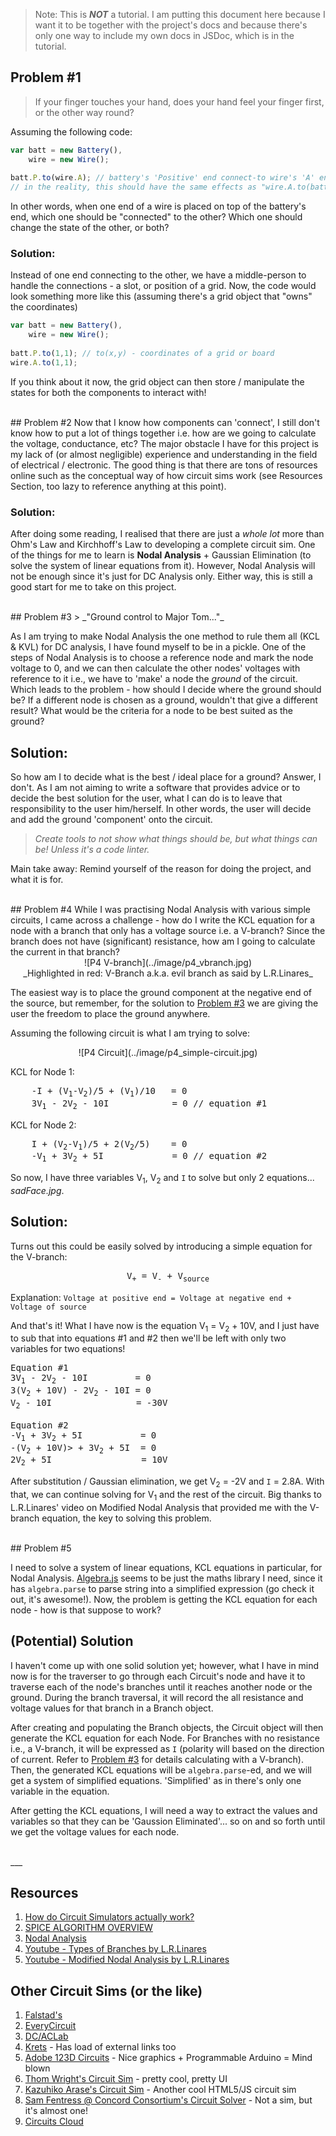 > Note: This is **_NOT_** a tutorial. I am putting this document here because I want it to be together with the project's docs and because there's only one way to include my own docs in JSDoc, which is in the tutorial.

## <a name="problem-1"></a>Problem #1
> If your finger touches your hand, does your hand feel your finger first, or the other way round?

Assuming the following code:
```javascript
var batt = new Battery(),
    wire = new Wire();
      
batt.P.to(wire.A); // battery's 'Positive' end connect-to wire's 'A' end
// in the reality, this should have the same effects as "wire.A.to(batt.P)"
```
In other words, when one end of a wire is placed on top of the battery's end, which one should be "connected" to the other? Which one should change the state of the other, or both?

### Solution: 
Instead of one end connecting to the other, we have a middle-person to handle the connections - a slot, or position of a grid.
Now, the code would look something more like this (assuming there's a grid object that "owns" the coordinates)
```javascript
var batt = new Battery(),
    wire = new Wire();
    
batt.P.to(1,1); // to(x,y) - coordinates of a grid or board
wire.A.to(1,1);
```
If you think about it now, the grid object can then store / manipulate the states for both the components to interact with!

<br>
## <a name="problem-2"></a>Problem #2
Now that I know how components can 'connect', I still don't know how to put a lot of things together
i.e. how are we going to calculate the voltage, conductance, etc? The major obstacle I have for this project is my lack of (or almost negligible) experience
and understanding in the field of electrical / electronic. The good thing is that there are tons of resources online such as the conceptual
way of how circuit sims work (see Resources Section, too lazy to reference anything at this point).

### Solution:

After doing some reading, I realised that there are just a *whole lot* more than Ohm's Law and Kirchhoff's Law to developing a complete circuit sim.
One of the things for me to learn is **Nodal Analysis** + Gaussian Elimination (to solve the system of linear equations from it). However, Nodal Analysis
will not be enough since it's just for DC Analysis only. Either way, this is still a good start for me to take on this project.

<br>
## <a name="problem-3"></a>Problem #3
> _"Ground control to Major Tom..."_

As I am trying to make Nodal Analysis the one method to rule them all (KCL & KVL) for DC analysis, I have found myself to be in a pickle. One of the steps of Nodal Analysis is to choose a reference node and mark the node voltage to 0, and we can then calculate the other nodes' voltages with reference to it i.e., we have to 'make' a node the _ground_ of the circuit. Which leads to the problem - how should I decide where the ground should be? If a different node is chosen as a ground, wouldn't that give a different result? What would be the criteria for a node to be best suited as the ground?

## Solution:
So how am I to decide what is the best / ideal place for a ground? Answer, I don't. As I am not aiming to write a software that provides advice or to decide the best solution for the user, what I can do is to leave that responsibility to the user him/herself. In other words, the user will decide and add the ground 'component' onto the circuit.

> _Create tools to not show what things should be, but what things can be! Unless it's a code linter._

Main take away: Remind yourself of the reason for doing the project, and what it is for.

<br>
## <a name="problem-4"></a>Problem #4
While I was practising Nodal Analysis with various simple circuits, I came across a challenge - how do I write the KCL equation for a node with a branch that only has a voltage source i.e. a V-branch? Since the branch does not have (significant) resistance, how am I going to calculate the current in that branch?

<center>
![P4 V-branch](../image/p4_vbranch.jpg)
<br>
_Highlighted in red: V-Branch a.k.a. evil branch as said by L.R.Linares_
</center>

The easiest way is to place the ground component at the negative end of the source, but remember, for the solution to [Problem #3](#problem-3) we are giving the user the freedom to place the ground anywhere.

Assuming the following circuit is what I am trying to solve:
<center>
![P4 Circuit](../image/p4_simple-circuit.jpg)
</center>

KCL for Node 1: 
<pre>
    -I + (V<sub>1</sub>-V<sub>2</sub>)/5 + (V<sub>1</sub>)/10   = 0
    3V<sub>1</sub> - 2V<sub>2</sub> - 10I            = 0 // equation #1
</pre>
KCL for Node 2:
<pre>
    I + (V<sub>2</sub>-V<sub>1</sub>)/5 + 2(V<sub>2</sub>/5)    = 0
    -V<sub>1</sub> + 3V<sub>2</sub> + 5I             = 0 // equation #2
</pre> 

So now, I have three variables V<sub>1</sub>, V<sub>2</sub> and `I` to solve but only 2 equations... *sadFace.jpg*.<center></center>

## Solution:
Turns out this could be easily solved by introducing a simple equation for the V-branch:

<center><pre>V<sub>+</sub> = V<sub>-</sub> + V<sub>source</sub></pre></center>

Explanation: `Voltage at positive end = Voltage at negative end + Voltage of source`
 
And that's it! What I have now is the equation V<sub>1</sub> = V<sub>2</sub> + 10V, and I just have to sub that into equations #1 and #2 then we'll be left with only two variables for two equations!

<pre>
Equation #1
3V<sub>1</sub> - 2V<sub>2</sub> - 10I         = 0
3(V<sub>2</sub> + 10V) - 2V<sub>2</sub> - 10I = 0
V<sub>2</sub> - 10I                = -30V

Equation #2
-V<sub>1</sub> + 3V<sub>2</sub> + 5I           = 0
-(V<sub>2</sub> + 10V)> + 3V<sub>2</sub> + 5I  = 0
2V<sub>2</sub> + 5I                 = 10V
</pre>

After substitution / Gaussian elimination, we get V<sub>2</sub> = -2V and `I` = 2.8A.
With that, we can continue solving for V<sub>1</sub> and the rest of the circuit. Big thanks to L.R.Linares' video on Modified Nodal Analysis that provided me with the V-branch equation, the key to solving this problem. 

<br>
## <a name="problem-5"></a>Problem #5

I need to solve a system of linear equations, KCL equations in particular, for Nodal Analysis. [Algebra.js](http://algebra.js.org/) seems to be just the maths library I need, since it has `algebra.parse` to parse string into a simplified expression (go check it out, it's awesome!). Now, the problem is getting the KCL equation for each node - how is that suppose to work?

## (Potential) Solution
I haven't come up with one solid solution yet; however, what I have in mind now is for the traverser to go through each Circuit's node and have it to traverse each of the node's branches until it reaches another node or the ground. During the branch traversal, it will record the all resistance and voltage values for that branch in a Branch object.

After creating and populating the Branch objects, the Circuit object will then generate the KCL equation for each Node. For Branches with no resistance i.e., a V-branch, it will be expressed as `I` (polarity will based on the direction of current. Refer to [Problem #3](#problem-3) for details calculating with a V-branch). Then, the generated KCL equations will be `algebra.parse`-ed, and we will get a system of simplified equations. 'Simplified' as in there's only one variable in the equation.

After getting the KCL equations, I will need a way to extract the values and variables so that they can be 'Gaussion Eliminated'... so on and so forth until we get the voltage values for each node. 

<br>
___

## <a name="resources"></a>Resources

1. [How do Circuit Simulators actually work?](https://electronics.stackexchange.com/questions/91416/how-do-circuit-simulators-actually-work/91437#91437?newreg=6cdfc012e3d74ac08ddb38d4c5ca9844)
2. [SPICE ALGORITHM OVERVIEW](http://www.ecircuitcenter.com/SpiceTopics/Overview/Overview.htm)
3. [Nodal Analysis](http://mathonweb.com/help/backgd5.htm)
4. [Youtube - Types of Branches by L.R.Linares](https://www.youtube.com/watch?v=MczLK6143kg)
5. [Youtube - Modified Nodal Analysis by L.R.Linares](https://www.youtube.com/watch?v=UGwwX4joijY)

## <a name="others"></a>Other Circuit Sims (or the like)

1. [Falstad's](http://www.falstad.com/circuit)
2. [EveryCircuit](http://everycircuit.com/)
3. [DC/ACLab](http://dcaclab.com/en/home)
4. [Krets](https://github.com/hraberg/krets) - Has load of external links too
5. [Adobe 123D Circuits](https://123d.circuits.io/) - Nice graphics + Programmable Arduino = Mind blown
6. [Thom Wright's Circuit Sim](https://github.com/circuitsim/circuit-simulator) - pretty cool, pretty UI
7. [Kazuhiko Arase's Circuit Sim](https://kazuhikoarase.github.io/simcirjs/) - Another cool HTML5/JS circuit sim
8. [Sam Fentress @ Concord Consortium's Circuit Solver](https://github.com/concord-consortium/circuit-solver) - Not a sim, but it's almost one!
9. [Circuits Cloud](http://circuits-cloud.com/)
